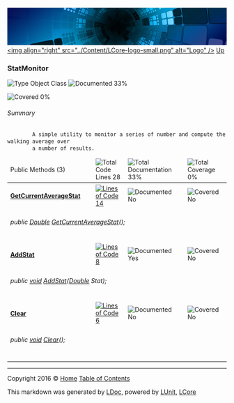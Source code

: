 ![](../Content/LCore-banner-small.png "")
[&lt;img align=&quot;right&quot; src=&quot;../Content/LCore-logo-small.png&quot; alt=&quot;Logo&quot; /&gt;](../../README.md)
[Up](../L.md)

### StatMonitor

![Type Object Class](http://b.repl.ca/v1/Type-Object%20Class-blue.png "") ![Documented 33%](http://b.repl.ca/v1/Documented-33%25-yellow.png "")

![Covered 0%](http://b.repl.ca/v1/Covered-0%25-red.png "")


###### Summary

            A simple utility to monitor a series of number and compute the walking average over
            a number of results.
            

<table>
<thead><tr><td>Public Methods (3)</td>
<td></td>
<td><img src="http://b.repl.ca/v1/Total%20Code%20Lines-28-blue.png" alt="Total Code Lines 28" /></td>
<td><img src="http://b.repl.ca/v1/Total%20Documentation-33%25-yellow.png" alt="Total Documentation 33%" /></td>
<td><img src="http://b.repl.ca/v1/Total%20Coverage-0%25-red.png" alt="Total Coverage 0%" /></td></tr></thead>
<tr><td><h4><strong><a href="StatMonitor_GetCurrentAverageStat.md" alt="">GetCurrentAverageStat</a></strong></h4></td>
<td>   </td>
<td><a href="../Tools/StatMonitor.cs#L14" alt=""><img src="http://b.repl.ca/v1/Lines%20of%20Code-14-blue.png" alt="Lines of Code 14" /></a></td>
<td><img src="http://b.repl.ca/v1/Documented-No-red.png" alt="Documented No" /></td>
<td><img src="http://b.repl.ca/v1/Covered-No-red.png" alt="Covered No" /></td></tr>
<tr><td colspan="5"><h6>public <a href="https://msdn.microsoft.com/en-us/library/system.double.aspx" alt="">Double</a> <a href="StatMonitor_GetCurrentAverageStat.md" alt="">GetCurrentAverageStat</a>();</h6>
</td>
</tr>
<tr><td><h4><strong><a href="StatMonitor_AddStat.md" alt="">AddStat</a></strong></h4></td>
<td>   </td>
<td><a href="../Tools/StatMonitor.cs#L58" alt=""><img src="http://b.repl.ca/v1/Lines%20of%20Code-8-blue.png" alt="Lines of Code 8" /></a></td>
<td><img src="http://b.repl.ca/v1/Documented-Yes-brightgreen.png" alt="Documented Yes" /></td>
<td><img src="http://b.repl.ca/v1/Covered-No-red.png" alt="Covered No" /></td></tr>
<tr><td colspan="5"><h6>public <a href="https://msdn.microsoft.com/en-us/library/system.void.aspx" alt="">void</a> <a href="StatMonitor_AddStat.md" alt="">AddStat</a>(<a href="https://msdn.microsoft.com/en-us/library/system.double.aspx" alt="">Double</a> Stat);</h6>
</td>
</tr>
<tr><td><h4><strong><a href="StatMonitor_Clear.md" alt="">Clear</a></strong></h4></td>
<td>   </td>
<td><a href="../Tools/StatMonitor.cs#L69" alt=""><img src="http://b.repl.ca/v1/Lines%20of%20Code-6-blue.png" alt="Lines of Code 6" /></a></td>
<td><img src="http://b.repl.ca/v1/Documented-No-red.png" alt="Documented No" /></td>
<td><img src="http://b.repl.ca/v1/Covered-No-red.png" alt="Covered No" /></td></tr>
<tr><td colspan="5"><h6>public <a href="https://msdn.microsoft.com/en-us/library/system.void.aspx" alt="">void</a> <a href="StatMonitor_Clear.md" alt="">Clear</a>();</h6>
</td>
</tr>
<tr><td width="850px" colspan="352"></td></tr>
</table>




---

Copyright 2016 &copy; [Home](../../README.md) [Table of Contents](../../TableOfContents.md)

This markdown was generated by [LDoc](https://github.com/CodeSingularity/LDoc), powered by [LUnit](https://github.com/CodeSingularity/LUnit), [LCore](https://github.com/CodeSingularity/LCore)

